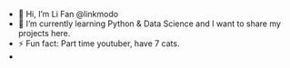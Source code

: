 - 👋 Hi, I’m Li Fan @linkmodo
- 🌱 I’m currently learning Python & Data Science and I want to share my projects here.
- ⚡ Fun fact: Part time youtuber, have 7 cats.
- 
<!---
linkmodo/linkmodo is a ✨ special ✨ repository because its `README.md` (this file) appears on your GitHub profile.
You can click the Preview link to take a look at your changes.
--->
